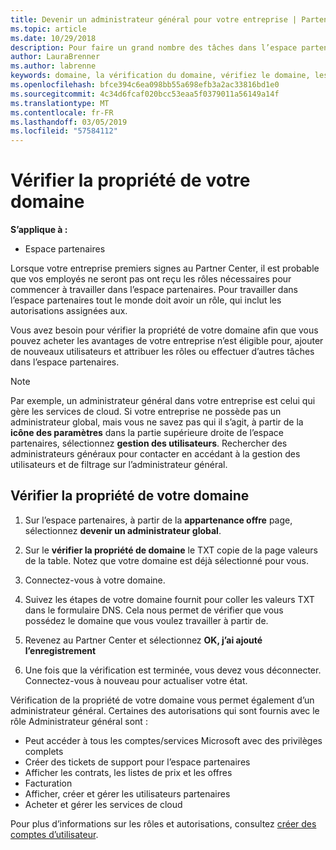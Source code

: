 ```yaml
---
title: Devenir un administrateur général pour votre entreprise | Partenaires
ms.topic: article
ms.date: 10/29/2018
description: Pour faire un grand nombre des tâches dans l’espace partenaires, vous devez d’abord vérifier la propriété de votre domaine. De nombreuses tâches dans l’espace partenaires nécessitent un administrateur général. Si votre entreprise ne dispose pas encore un, vous pouvez devenir un.
author: LauraBrenner
ms.author: labrenne
keywords: domaine, la vérification du domaine, vérifiez le domaine, les administrateur général, les rôles d’utilisateur, les autorisations
ms.openlocfilehash: bfce394c6ea098bb55a698efb3a2ac33816bd1e0
ms.sourcegitcommit: 4c34d6fcaf020bcc53eaa5f0379011a56149a14f
ms.translationtype: MT
ms.contentlocale: fr-FR
ms.lasthandoff: 03/05/2019
ms.locfileid: "57584112"
---
```

# <a name="verify-your-domain-ownership"></a>Vérifier la propriété de votre domaine

**S’applique à :**

- Espace partenaires

Lorsque votre entreprise premiers signes au Partner Center, il est probable que vos employés ne seront pas ont reçu les rôles nécessaires pour commencer à travailler dans l’espace partenaires. Pour travailler dans l’espace partenaires tout le monde doit avoir un rôle, qui inclut les autorisations assignées aux.  

Vous avez besoin pour vérifier la propriété de votre domaine afin que vous pouvez acheter les avantages de votre entreprise n’est éligible pour, ajouter de nouveaux utilisateurs et attribuer les rôles ou effectuer d’autres tâches dans l’espace partenaires. 

>[!Note]
>Par exemple, un administrateur général dans votre entreprise est celui qui gère les services de cloud. Si votre entreprise ne possède pas un administrateur global, mais vous ne savez pas qui il s’agit, à partir de la **icône des paramètres** dans la partie supérieure droite de l’espace partenaires, sélectionnez **gestion des utilisateurs**. Rechercher des administrateurs généraux pour contacter en accédant à la gestion des utilisateurs et de filtrage sur l’administrateur général.

## <a name="verify-your-domain-ownership"></a>Vérifier la propriété de votre domaine

1. Sur l’espace partenaires, à partir de la **appartenance offre** page, sélectionnez **devenir un administrateur global**. 

2. Sur le **vérifier la propriété de domaine** le TXT copie de la page valeurs de la table. Notez que votre domaine est déjà sélectionné pour vous.

3. Connectez-vous à votre domaine. 

4. Suivez les étapes de votre domaine fournit pour coller les valeurs TXT dans le formulaire DNS.  Cela nous permet de vérifier que vous possédez le domaine que vous voulez travailler à partir de.

5. Revenez au Partner Center et sélectionnez **OK, j’ai ajouté l’enregistrement**

6. Une fois que la vérification est terminée, vous devez vous déconnecter. Connectez-vous à nouveau pour actualiser votre état. 

Vérification de la propriété de votre domaine vous permet également d’un administrateur général. Certaines des autorisations qui sont fournis avec le rôle Administrateur général sont :

- Peut accéder à tous les comptes/services Microsoft avec des privilèges complets 
- Créer des tickets de support pour l’espace partenaires
- Afficher les contrats, les listes de prix et les offres
- Facturation
- Afficher, créer et gérer les utilisateurs partenaires
- Acheter et gérer les services de cloud

Pour plus d’informations sur les rôles et autorisations, consultez [créer des comptes d’utilisateur](create-user-accounts-and-set-permissions.md). 